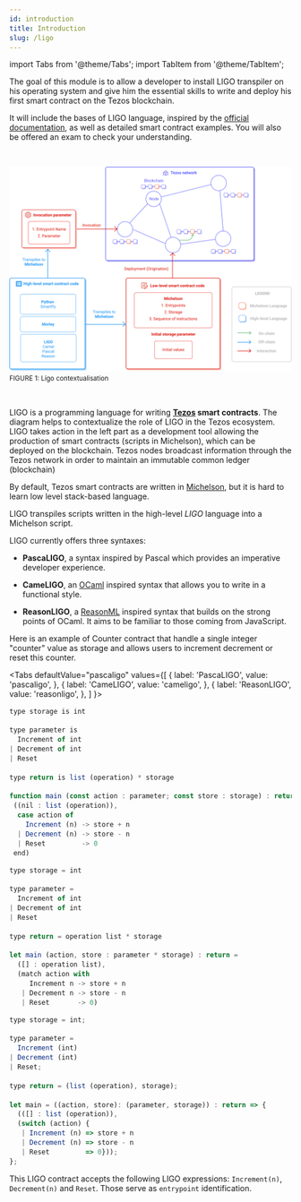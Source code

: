```yaml
---
id: introduction
title: Introduction
slug: /ligo
---
```


import Tabs from '@theme/Tabs';
import TabItem from '@theme/TabItem';

The goal of this module is to allow a developer to install LIGO transpiler on his operating system 
and give him the essential skills to write and deploy his first smart contract 
on the Tezos blockchain.

It will include the bases of LIGO language, 
inspired by the [official documentation](https://ligolang.org/docs/language-basics/types), 
as well as detailed smart contract examples. 
You will also be offered an exam to check your understanding.

<br/>

![](../../static/img/ligo/intro_schema.svg)
<small className="figure">FIGURE 1: Ligo contextualisation </small>

<br/>

LIGO is a programming language for writing **[Tezos](https://tezos.com/) smart contracts**.
The diagram helps to contextualize the role of LIGO in the Tezos ecosystem.
LIGO takes action in the left part as a development tool allowing
the production of smart contracts (scripts in Michelson),
which can be deployed on the blockchain.
Tezos nodes broadcast information through the Tezos network 
in order to maintain an immutable common ledger (blockchain)

By default, Tezos smart contracts are written in [Michelson](https://opentezos.com/michelson), 
but it is hard to learn low level stack-based language. 

LIGO transpiles scripts written in the high-level *LIGO* language into a Michelson script.

LIGO currently offers three syntaxes:

- **PascaLIGO**, a syntax inspired by Pascal which provides an imperative developer experience.

- **CameLIGO**, an [OCaml](https://ocaml.org/) inspired syntax that allows you to write in a functional style.

- **ReasonLIGO**, a [ReasonML](https://reasonml.github.io/) inspired syntax that builds on the strong points of OCaml. 
  It aims to be familiar to those coming from JavaScript.

Here is an example of Counter contract that handle a single integer "counter" value 
as storage and allows users to increment decrement or reset this counter.

<Tabs
  defaultValue="pascaligo"
  values={[
  { label: 'PascaLIGO', value: 'pascaligo', },
  { label: 'CameLIGO', value: 'cameligo', },
  { label: 'ReasonLIGO', value: 'reasonligo', },
  ]
}>

<TabItem value="pascaligo">

```js
type storage is int

type parameter is
  Increment of int
| Decrement of int
| Reset

type return is list (operation) * storage

function main (const action : parameter; const store : storage) : return is
 ((nil : list (operation)),
  case action of
    Increment (n) -> store + n
  | Decrement (n) -> store - n
  | Reset         -> 0
 end)
```

</TabItem>
<TabItem value="cameligo">

```js
type storage = int

type parameter =
  Increment of int
| Decrement of int
| Reset

type return = operation list * storage

let main (action, store : parameter * storage) : return =
  ([] : operation list),
  (match action with
     Increment n -> store + n
   | Decrement n -> store - n
   | Reset       -> 0)
```

</TabItem>
<TabItem value="reasonligo">

```js
type storage = int;

type parameter =
  Increment (int)
| Decrement (int)
| Reset;

type return = (list (operation), storage);

let main = ((action, store): (parameter, storage)) : return => {
  (([] : list (operation)),
  (switch (action) {
   | Increment (n) => store + n
   | Decrement (n) => store - n
   | Reset         => 0}));
};
```

</TabItem>
</Tabs>

This LIGO contract accepts the following LIGO expressions:
`Increment(n)`, `Decrement(n)` and `Reset`. Those serve as
`entrypoint` identification.